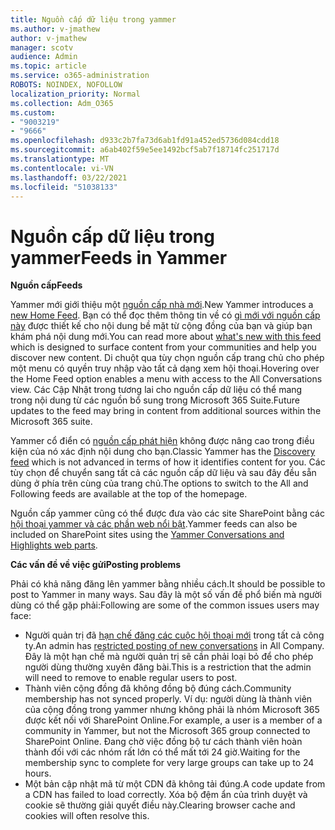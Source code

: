 ```yaml
---
title: Nguồn cấp dữ liệu trong yammer
ms.author: v-jmathew
author: v-jmathew
manager: scotv
audience: Admin
ms.topic: article
ms.service: o365-administration
ROBOTS: NOINDEX, NOFOLLOW
localization_priority: Normal
ms.collection: Adm_O365
ms.custom:
- "9003219"
- "9666"
ms.openlocfilehash: d933c2b7fa73d6ab1fd91a452ed5736d084cdd18
ms.sourcegitcommit: a6ab402f59e5ee1492bcf5ab7f18714fc251717d
ms.translationtype: MT
ms.contentlocale: vi-VN
ms.lasthandoff: 03/22/2021
ms.locfileid: "51038133"
---
```

# <a name="feeds-in-yammer"></a><span data-ttu-id="808f6-102">Nguồn cấp dữ liệu trong yammer</span><span class="sxs-lookup"><span data-stu-id="808f6-102">Feeds in Yammer</span></span>

<span data-ttu-id="808f6-103">**Nguồn cấp**</span><span class="sxs-lookup"><span data-stu-id="808f6-103">**Feeds**</span></span>

<span data-ttu-id="808f6-104">Yammer mới giới thiệu một [nguồn cấp nhà mới](https://support.microsoft.com/office/what-s-in-the-yammer-home-feed-8fff52dd-5b38-468c-b963-fa4c6a4f9254).</span><span class="sxs-lookup"><span data-stu-id="808f6-104">New Yammer introduces a [new Home Feed](https://support.microsoft.com/office/what-s-in-the-yammer-home-feed-8fff52dd-5b38-468c-b963-fa4c6a4f9254).</span></span> <span data-ttu-id="808f6-105">Bạn có thể đọc thêm thông tin về có [gì mới với nguồn cấp này](https://techcommunity.microsoft.com/t5/yammer-blog/yammer-discovery-what-is-in-my-feed/ba-p/1596230) được thiết kế cho nội dung bề mặt từ cộng đồng của bạn và giúp bạn khám phá nội dung mới.</span><span class="sxs-lookup"><span data-stu-id="808f6-105">You can read more about [what's new with this feed](https://techcommunity.microsoft.com/t5/yammer-blog/yammer-discovery-what-is-in-my-feed/ba-p/1596230) which is designed to surface content from your communities and help you discover new content.</span></span> <span data-ttu-id="808f6-106">Di chuột qua tùy chọn nguồn cấp trang chủ cho phép một menu có quyền truy nhập vào tất cả dạng xem hội thoại.</span><span class="sxs-lookup"><span data-stu-id="808f6-106">Hovering over the Home Feed option enables a menu with access to the All Conversations view.</span></span> <span data-ttu-id="808f6-107">Các Cập Nhật trong tương lai cho nguồn cấp dữ liệu có thể mang trong nội dung từ các nguồn bổ sung trong Microsoft 365 Suite.</span><span class="sxs-lookup"><span data-stu-id="808f6-107">Future updates to the feed may bring in content from additional sources within the Microsoft 365 suite.</span></span>

<span data-ttu-id="808f6-108">Yammer cổ điển có [nguồn cấp phát hiện](https://support.microsoft.com/office/what-s-in-the-yammer-discovery-feed-28ba9a79-2bde-4e7c-8420-db2296c3ca49) không được nâng cao trong điều kiện của nó xác định nội dung cho bạn.</span><span class="sxs-lookup"><span data-stu-id="808f6-108">Classic Yammer has the [Discovery feed](https://support.microsoft.com/office/what-s-in-the-yammer-discovery-feed-28ba9a79-2bde-4e7c-8420-db2296c3ca49) which is not advanced in terms of how it identifies content for you.</span></span> <span data-ttu-id="808f6-109">Các tùy chọn để chuyển sang tất cả các nguồn cấp dữ liệu và sau đây đều sẵn dùng ở phía trên cùng của trang chủ.</span><span class="sxs-lookup"><span data-stu-id="808f6-109">The options to switch to the All and Following feeds are available at the top of the homepage.</span></span>

<span data-ttu-id="808f6-110">Nguồn cấp yammer cũng có thể được đưa vào các site SharePoint bằng các [hội thoại yammer và các phần web nổi bật](https://support.microsoft.com/office/use-a-yammer-web-part-in-sharepoint-online-a53cfa0c-3d09-42c8-a286-1038a81c59da).</span><span class="sxs-lookup"><span data-stu-id="808f6-110">Yammer feeds can also be included on SharePoint sites using the [Yammer Conversations and Highlights web parts](https://support.microsoft.com/office/use-a-yammer-web-part-in-sharepoint-online-a53cfa0c-3d09-42c8-a286-1038a81c59da).</span></span>

<span data-ttu-id="808f6-111">**Các vấn đề về việc gửi**</span><span class="sxs-lookup"><span data-stu-id="808f6-111">**Posting problems**</span></span>

<span data-ttu-id="808f6-112">Phải có khả năng đăng lên yammer bằng nhiều cách.</span><span class="sxs-lookup"><span data-stu-id="808f6-112">It should be possible to post to Yammer in many ways.</span></span> <span data-ttu-id="808f6-113">Sau đây là một số vấn đề phổ biến mà người dùng có thể gặp phải:</span><span class="sxs-lookup"><span data-stu-id="808f6-113">Following are some of the common issues users may face:</span></span>

- <span data-ttu-id="808f6-114">Người quản trị đã [hạn chế đăng các cuộc hội thoại mới](https://support.microsoft.com/office/restrict-all-company-posts-in-yammer-3219d2ae-db15-4c9f-9dd2-28559ae39a97) trong tất cả công ty.</span><span class="sxs-lookup"><span data-stu-id="808f6-114">An admin has [restricted posting of new conversations](https://support.microsoft.com/office/restrict-all-company-posts-in-yammer-3219d2ae-db15-4c9f-9dd2-28559ae39a97) in All Company.</span></span> <span data-ttu-id="808f6-115">Đây là một hạn chế mà người quản trị sẽ cần phải loại bỏ để cho phép người dùng thường xuyên đăng bài.</span><span class="sxs-lookup"><span data-stu-id="808f6-115">This is a restriction that the admin will need to remove to enable regular users to post.</span></span>
- <span data-ttu-id="808f6-116">Thành viên cộng đồng đã không đồng bộ đúng cách.</span><span class="sxs-lookup"><span data-stu-id="808f6-116">Community membership has not synced properly.</span></span> <span data-ttu-id="808f6-117">Ví dụ: người dùng là thành viên của cộng đồng trong yammer nhưng không phải là nhóm Microsoft 365 được kết nối với SharePoint Online.</span><span class="sxs-lookup"><span data-stu-id="808f6-117">For example, a user is a member of a community in Yammer, but not the Microsoft 365 group connected to SharePoint Online.</span></span> <span data-ttu-id="808f6-118">Đang chờ việc đồng bộ tư cách thành viên hoàn thành đối với các nhóm rất lớn có thể mất tới 24 giờ.</span><span class="sxs-lookup"><span data-stu-id="808f6-118">Waiting for the membership sync to complete for very large groups can take up to 24 hours.</span></span>
- <span data-ttu-id="808f6-119">Một bản cập nhật mã từ một CDN đã không tải đúng.</span><span class="sxs-lookup"><span data-stu-id="808f6-119">A code update from a CDN has failed to load correctly.</span></span> <span data-ttu-id="808f6-120">Xóa bộ đệm ẩn của trình duyệt và cookie sẽ thường giải quyết điều này.</span><span class="sxs-lookup"><span data-stu-id="808f6-120">Clearing browser cache and cookies will often resolve this.</span></span>
